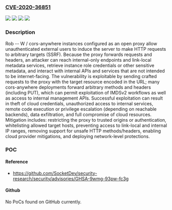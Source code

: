 ### [CVE-2020-36851](https://cve.mitre.org/cgi-bin/cvename.cgi?name=CVE-2020-36851)
![](https://img.shields.io/static/v1?label=Product&message=Rob--W%20%2F%20cors-anywhere&color=blue)
![](https://img.shields.io/static/v1?label=Version&message=*%20&color=brightgreen)
![](https://img.shields.io/static/v1?label=Vulnerability&message=CWE-918%20Server-Side%20Request%20Forgery%20(SSRF)&color=brightgreen)
![](https://img.shields.io/static/v1?label=Vulnerability&message=CWE-942%20Permissive%20Cross-domain%20Policy%20with%20Untrusted%20Domains&color=brightgreen)

### Description

Rob -- W / cors-anywhere instances configured as an open proxy allow unauthenticated external users to induce the server to make HTTP requests to arbitrary targets (SSRF). Because the proxy forwards requests and headers, an attacker can reach internal-only endpoints and link-local metadata services, retrieve instance role credentials or other sensitive metadata, and interact with internal APIs and services that are not intended to be internet-facing. The vulnerability is exploitable by sending crafted requests to the proxy with the target resource encoded in the URL; many cors-anywhere deployments forward arbitrary methods and headers (including PUT), which can permit exploitation of IMDSv2 workflows as well as access to internal management APIs. Successful exploitation can result in theft of cloud credentials, unauthorized access to internal services, remote code execution or privilege escalation (depending on reachable backends), data exfiltration, and full compromise of cloud resources. Mitigation includes: restricting the proxy to trusted origins or authentication, whitelisting allowed target hosts, preventing access to link-local and internal IP ranges, removing support for unsafe HTTP methods/headers, enabling cloud provider mitigations, and deploying network-level protections.

### POC

#### Reference
- https://github.com/SocketDev/security-research/security/advisories/GHSA-9wmg-93pw-fc3g

#### Github
No PoCs found on GitHub currently.

